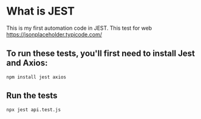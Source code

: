 # What is JEST
This is my first automation code in JEST. This test for web https://jsonplaceholder.typicode.com/

## To run these tests, you'll first need to install Jest and Axios:
```npm install jest axios```

## Run the tests
```npx jest api.test.js```